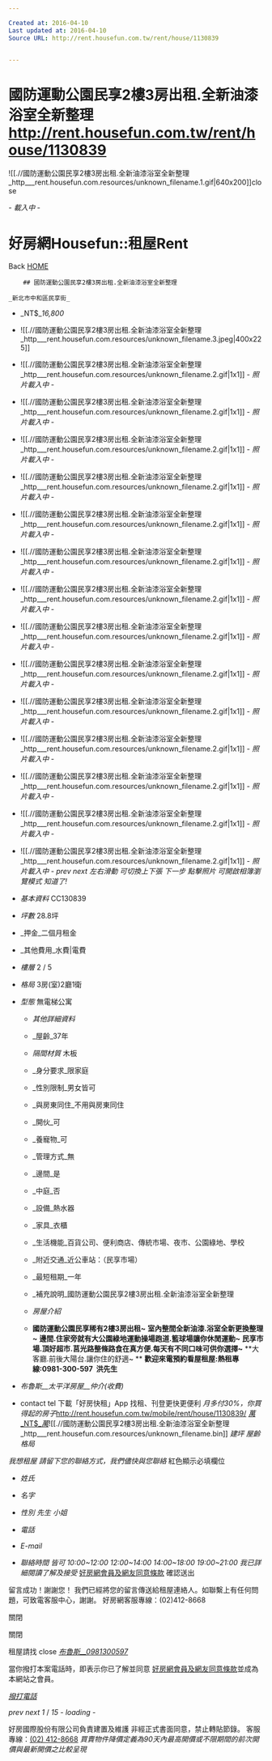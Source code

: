 ```yaml
---

Created at: 2016-04-10
Last updated at: 2016-04-10
Source URL: http://rent.housefun.com.tw/rent/house/1130839


---
```


# 國防運動公園民享2樓3房出租.全新油漆浴室全新整理 http://rent.housefun.com.tw/rent/house/1130839


![[.//國防運動公園民享2樓3房出租.全新油漆浴室全新整理_http___rent.housefun.com.resources/unknown_filename.1.gif|640x200]]close

_\- 載入中 -_

# 好房網Housefun::租屋Rent

Back [HOME](http://rent.housefun.com.tw/mobile/search/rent.aspx)

		## 國防運動公園民享2樓3房出租.全新油漆浴室全新整理
	
	_新北市中和區民享街_

* _NT$__16,800_

* ![[.//國防運動公園民享2樓3房出租.全新油漆浴室全新整理_http___rent.housefun.com.resources/unknown_filename.3.jpeg|400x225]]

*  ![[.//國防運動公園民享2樓3房出租.全新油漆浴室全新整理_http___rent.housefun.com.resources/unknown_filename.2.gif|1x1]] _\- 照片載入中 -_
*  ![[.//國防運動公園民享2樓3房出租.全新油漆浴室全新整理_http___rent.housefun.com.resources/unknown_filename.2.gif|1x1]] _\- 照片載入中 -_
*  ![[.//國防運動公園民享2樓3房出租.全新油漆浴室全新整理_http___rent.housefun.com.resources/unknown_filename.2.gif|1x1]] _\- 照片載入中 -_
*  ![[.//國防運動公園民享2樓3房出租.全新油漆浴室全新整理_http___rent.housefun.com.resources/unknown_filename.2.gif|1x1]] _\- 照片載入中 -_
*  ![[.//國防運動公園民享2樓3房出租.全新油漆浴室全新整理_http___rent.housefun.com.resources/unknown_filename.2.gif|1x1]] _\- 照片載入中 -_
*  ![[.//國防運動公園民享2樓3房出租.全新油漆浴室全新整理_http___rent.housefun.com.resources/unknown_filename.2.gif|1x1]] _\- 照片載入中 -_
*  ![[.//國防運動公園民享2樓3房出租.全新油漆浴室全新整理_http___rent.housefun.com.resources/unknown_filename.2.gif|1x1]] _\- 照片載入中 -_
*  ![[.//國防運動公園民享2樓3房出租.全新油漆浴室全新整理_http___rent.housefun.com.resources/unknown_filename.2.gif|1x1]] _\- 照片載入中 -_
*  ![[.//國防運動公園民享2樓3房出租.全新油漆浴室全新整理_http___rent.housefun.com.resources/unknown_filename.2.gif|1x1]] _\- 照片載入中 -_
*  ![[.//國防運動公園民享2樓3房出租.全新油漆浴室全新整理_http___rent.housefun.com.resources/unknown_filename.2.gif|1x1]] _\- 照片載入中 -_
*  ![[.//國防運動公園民享2樓3房出租.全新油漆浴室全新整理_http___rent.housefun.com.resources/unknown_filename.2.gif|1x1]] _\- 照片載入中 -_
*  ![[.//國防運動公園民享2樓3房出租.全新油漆浴室全新整理_http___rent.housefun.com.resources/unknown_filename.2.gif|1x1]] _\- 照片載入中 -_
*  ![[.//國防運動公園民享2樓3房出租.全新油漆浴室全新整理_http___rent.housefun.com.resources/unknown_filename.2.gif|1x1]] _\- 照片載入中 -_
*  ![[.//國防運動公園民享2樓3房出租.全新油漆浴室全新整理_http___rent.housefun.com.resources/unknown_filename.2.gif|1x1]] _\- 照片載入中 -_
_prev_ _next_
_左右滑動
可切換上下張_ _下一步_ _點擊照片
可開啟相簿瀏覽模式_ _知道了!_

* _基本資料_ CC130839

* _坪數_ 28.8坪
* _押金_二個月租金
* _其他費用_水費|電費
* _樓層_ 2 / 5
* _格局_ 3房(室)2廳1衛
* _型態_ 無電梯公寓
	
	* _其他詳細資料_
	* _屋齡_37年
	* _隔間材質_ 木板
	* _身分要求_限家庭
	* _性別限制_男女皆可
	* _與房東同住_不用與房東同住
	* _開伙_可
	* _養寵物_可
	* _管理方式_無
	* _邊間_是
	* _中庭_否
	* _設備_熱水器
	* _家具_衣櫃
	* _生活機能_百貨公司、便利商店、傳統市場、夜市、公園綠地、學校
	* _附近交通_近公車站：（民享市場）
	* _最短租期_一年
	* _補充說明_國防運動公園民享2樓3房出租.全新油漆浴室全新整理
	
	* _房屋介紹_
	* **國防運動公園民享稀有2樓3房出租~**
		**室內整間全新油漆.浴室全新更換整理~**
		**邊間.住家旁就有大公園綠地運動操場跑道.籃球場讓你休閒運動~**
		**民享市場.頂好超市.莒光路整條路食在真方便.每天有不同口味可供你選擇~**
		**大客廳.前後大陽台.讓你住的舒適~
		**
		**歡迎來電預約看屋租屋:熱租專線:0981-300-597  洪先生**

* _布魯斯__太平洋房屋__仲介(收費)_

* contact tel
下載「好房快租」App
找租、刊登更快更便利
_月多付30%，你買得起的房子_<http://rent.housefun.com.tw/mobile/rent/house/1130839/>
[_萬_ _NT$__萬_](http://rent.housefun.com.tw/mobile/rent/house/1130839/)![[.//國防運動公園民享2樓3房出租.全新油漆浴室全新整理_http___rent.housefun.com.resources/unknown_filename.bin]]
_建坪_ _屋齡_ _格局_

_我想租屋_ _請留下您的聯絡方式，我們儘快與您聯絡_
紅色顯示必填欄位

* _姓氏_

* _名字_
* _性別_ _先生_ _小姐_
* _電話_
* _E-mail_
* _聯絡時間_ _皆可_ _10:00~12:00_ _12:00~14:00_ _14:00~18:00_ _19:00~21:00_
_我已詳細閱讀了解及接受_ [好房網會員及網友同意條款](https://member.housefun.com.tw/mobile/login/serviceregulation.aspx)
確認送出

留言成功！謝謝您！
我們已經將您的留言傳送給租屋連絡人。如聯繫上有任何問題，可致電客服中心，謝謝。
好房網客服專線：(02)412-8668

關閉

關閉

租屋請找 close
[_布魯斯__0981300597_](tel:0981300597)

當你撥打本案電話時，即表示你已了解並同意
[好房網會員及網友同意條款](https://member.housefun.com.tw/mobile/login/serviceregulation.aspx)並成為本網站之會員。

[_撥打電話_](tel:0981300597)

_prev_ _next_ _1_ / _15_
_\- loading -_

好房國際股份有限公司負責建置及維護
非經正式書面同意，禁止轉貼節錄。
客服專線：[(02) 412-8668](tel:024128668) _買賣物件降價定義為90天內最高開價或不限期間的前次開價與最新開價之比較呈現_

